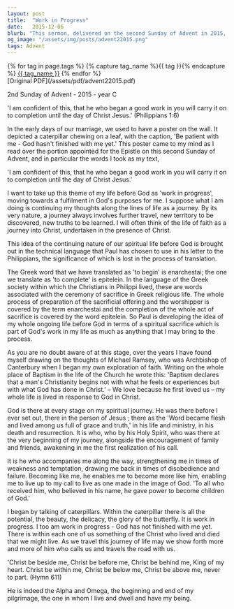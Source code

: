```yaml
---
layout: post
title:  "Work in Progress"
date:   2015-12-06
blurb: "This sermon, delivered on the second Sunday of Advent in 2015, explores the theme of life as a 'work in progress' under God's guidance. Drawing on the words of Philippians 1:6, the sermon underscores the continuous nature of our spiritual journey, likening it to a sacrificial offering in progress. It emphasizes that God is present at every stage of this journey, guiding us towards becoming more like Him."
og_image: "/assets/img/posts/advent22015.png"
tags: Advent
---    
```

<div class="tag-pills">
  {% for tag in page.tags %}
    {% capture tag_name %}{{ tag }}{% endcapture %}
    <a href="{{ site.baseurl }}/tag/{{ tag_name | slugify }}" class="tag-pill">{{ tag_name }}</a>
  {% endfor %}
</div>
[Original PDF](/assets/pdf/advent22015.pdf)

2nd Sunday of Advent - 2015 - year C

'I am confident of this, that he who began a good work in you will carry it on to completion until the day of Christ Jesus.' (Philippians 1:6)

In the early days of our marriage, we used to have a poster on the wall. It depicted a caterpillar chewing on a leaf, with the caption, 'Be patient with me - God hasn't finished with me yet.' This poster came to my mind as I read over the portion appointed for the Epistle on this second Sunday of Advent, and in particular the words I took as my text,

'I am confident of this, that he who began a good work in you will carry it on to completion until the day of Christ Jesus.'

I want to take up this theme of my life before God as 'work in progress', moving towards a fulfilment in God's purposes for me. I suppose what I am doing is continuing my thoughts along the lines of life as a journey. By its very nature, a journey always involves further travel, new territory to be discovered, new truths to be learned. I will often think of the life of faith as a journey into Christ, undertaken in the presence of Christ.

This idea of the continuing nature of our spiritual life before God is brought out in the technical language that Paul has chosen to use in his letter to the Philippians, the significance of which is lost in the process of translation.

The Greek word that we have translated as 'to begin' is enarchestai; the one we translate as 'to complete' is epitelein. In the language of the Greek society within which the Christians in Philippi lived, these are words associated with the ceremony of sacrifice in Greek religious life. The whole process of preparation of the sacrificial offering and the worshipper is covered by the term enarchestai and the completion of the whole act of sacrifice is covered by the word epitelein. So Paul is developing the idea of my whole ongoing life before God in terms of a spiritual sacrifice which is part of God's work in my life as much as anything that I may bring to the process.

As you are no doubt aware of at this stage, over the years I have found myself drawing on the thoughts of Michael Ramsey, who was Archbishop of Canterbury when I began my own exploration of faith. Writing on the whole place of Baptism in the life of the Church he wrote this: 'Baptism declares that a man's Christianity begins not with what he feels or experiences but with what God has done in Christ.' – We love because he first loved us – my whole life is lived in response to God in Christ.

God is there at every stage on my spiritual journey. He was there before I ever set out, there in the person of Jesus ; there as the 'Word became flesh and lived among us full of grace and truth,' in his life and ministry, in his death and resurrection. It is who, who by his Holy Spirit, who was there at the very beginning of my journey, alongside the encouragement of family and friends, awakening in me the first realization of his call.

It is he who accompanies me along the way, strengthening me in times of weakness and temptation, drawing me back in times of disobedience and failure. Becoming like me, he enables me to become more like him, enabling me to live up to my call to live as one made in the image of God. 'To all who received him, who believed in his name, he gave power to become children of God.'

I began by talking of caterpillars. Within the caterpillar there is all the potential, the beauty, the delicacy, the glory of the butterfly. It is work in progress. I too am work in progress - God has not finished with me yet. There is within each one of us something of the Christ who lived and died that we might live. As we travel this journey of life may we show forth more and more of him who calls us and travels the road with us.

'Christ be beside me,
Christ be before me,
Christ be behind me,
King of my heart.
Christ be within me,
Christ be below me,
Christ be above me,
never to part. (Hymn 611)

He is indeed the Alpha and Omega, the beginning and end of my pilgrimage, the one in whom I live and dwell and have my being.
